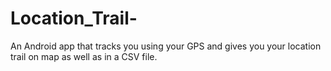 # Location_Trail-
An Android app that tracks you using your GPS and gives you your location trail on map as well as in a CSV file.
